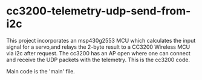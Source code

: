 # cc3200-telemetry-udp-send-from-i2c
This project incorporates an msp430g2553 MCU which calculates the input signal for a servo,and relays the 2-byte result to a CC3200 Wireless MCU via i2c after request.  The cc3200 has an AP open where one can connect and receive the UDP packets with the telemetry.  This is the cc3200 code.

Main code is the 'main' file.
